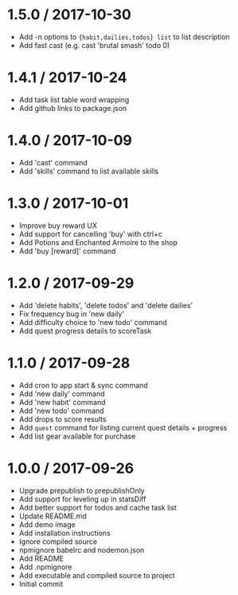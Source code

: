 
1.5.0 / 2017-10-30
==================

  * Add -n options to `{habit,dailies,todos} list` to list description
  * Add fast cast (e.g. cast 'brutal smash' todo 0)

1.4.1 / 2017-10-24
==================

  * Add task list table word wrapping
  * Add github links to package.json

1.4.0 / 2017-10-09
==================

  * Add 'cast' command
  * Add 'skills' command to list available skills

1.3.0 / 2017-10-01
==================

  * Improve buy reward UX
  * Add support for cancelling 'buy' with ctrl+c
  * Add Potions and Enchanted Armoire to the shop
  * Add 'buy [reward]' command

1.2.0 / 2017-09-29
==================

  * Add 'delete habits', 'delete todos' and 'delete dailies'
  * Fix frequency bug in 'new daily'
  * Add difficulty choice to 'new todo' command
  * Add quest progress details to scoreTask

1.1.0 / 2017-09-28
==================

  * Add cron to app start & sync command
  * Add 'new daily' command
  * Add 'new habit' command
  * Add 'new todo' command
  * Add drops to score results
  * Add `quest` command for listing current quest details + progress
  * Add list gear available for purchase

1.0.0 / 2017-09-26
==================

  * Upgrade prepublish to prepublishOnly
  * Add support for leveling up in statsDiff
  * Add better support for todos and cache task list
  * Update README.md
  * Add demo image
  * Add installation instructions
  * Ignore compiled source
  * npmignore babelrc and nodemon.json
  * Add README
  * Add .npmignore
  * Add executable and compiled source to project
  * Initial commit
